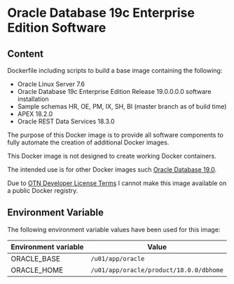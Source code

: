 # Oracle Database 19c Enterprise Edition Software

## Content

Dockerfile including scripts to build a base image containing the following:

* Oracle Linux Server 7.6
* Oracle Database 19c Enterprise Edition Release 19.0.0.0.0 software installation
* Sample schemas HR, OE, PM, IX, SH, BI (master branch as of build time)
* APEX 18.2.0
* Oracle REST Data Services 18.3.0

The purpose of this Docker image is to provide all software components to fully automate the creation of additional Docker images.

This Docker image is not designed to create working Docker containers.

The intended use is for other Docker images such [Oracle Database 19.0](https://github.com/PhilippSalvisberg/docker-odb/blob/master/OracleDatabase/19.0).

Due to [OTN Developer License Terms](http://www.oracle.com/technetwork/licenses/standard-license-152015.html) I cannot make this image available on a public Docker registry.

## Environment Variable

The following environment variable values have been used for this image:

Environment variable | Value
-------------------- | -------------
ORACLE_BASE | ```/u01/app/oracle```
ORACLE_HOME | ```/u01/app/oracle/product/18.0.0/dbhome```
